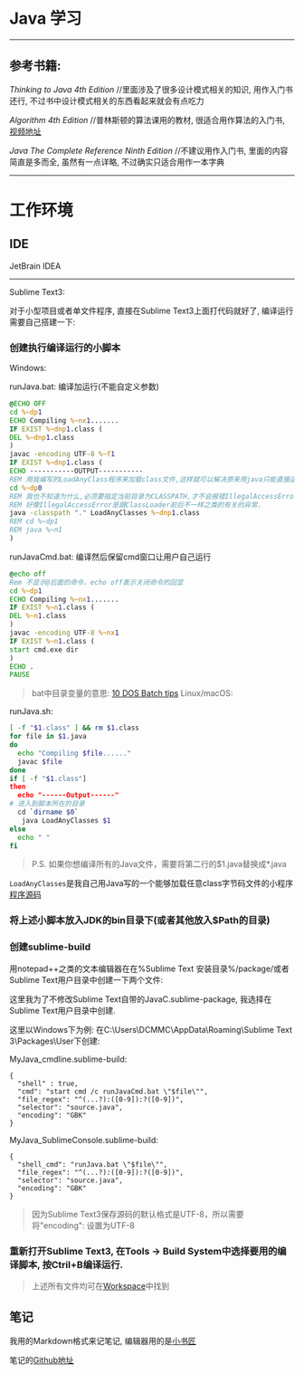 # Java 学习

---

## 参考书籍:

*Thinking to Java 4th Edition* //里面涉及了很多设计模式相关的知识, 用作入门书还行, 不过书中设计模式相关的东西看起来就会有点吃力

*Algorithm 4th Edition* //普林斯顿的算法课用的教材, 很适合用作算法的入门书, [视频地址](https://www.coursera.org/learn/algorithms-part1/lecture/xaxyP/analysis-of-algorithms-introduction)

*Java The Complete Reference Ninth Edition* //不建议用作入门书, 里面的内容简直是多而全, 虽然有一点详略, 不过确实只适合用作一本字典

---

# 工作环境

## IDE

JetBrain IDEA

---

Sublime Text3:

对于小型项目或者单文件程序, 直接在Sublime Text3上面打代码就好了, 编译运行需要自己搭建一下:
### 创建执行编译运行的小脚本

Windows:

runJava.bat: 编译加运行(不能自定义参数)

``` bat
@ECHO OFF
cd %~dp1
ECHO Compiling %~nx1.......
IF EXIST %~dnp1.class (
DEL %~dnp1.class
)
javac -encoding UTF-8 %~f1
IF EXIST %~dnp1.class (
ECHO -----------OUTPUT-----------
REM 用我编写的LoadAnyClass程序来加载class文件,这样就可以解决原来用java只能直接运行不含有package语句的程序
cd %~dp0
REM 我也不知道为什么,必须要指定当前目录为CLASSPATH,才不会报错IllegalAccessError
REM 好像IllegalAccessError是跟ClassLoader前后不一样之类的有关的异常.
java -classpath "." LoadAnyClasses %~dnp1.class
REM cd %~dp1
REM java %~n1
)
```

runJavaCmd.bat: 编译然后保留cmd窗口让用户自己运行

``` bat
@echo off
Rem 不显示@后面的命令，echo off表示关闭命令的回显
cd %~dp1
ECHO Compiling %~nx1.......
IF EXIST %~n1.class (
DEL %~n1.class
)
javac -encoding UTF-8 %~nx1
IF EXIST %~n1.class (
start cmd.exe dir
)
ECHO .
PAUSE
```
> bat中目录变量的意思: [10 DOS Batch tips](https://weblogs.asp.net/jongalloway/top-10-dos-batch-tips-yes-dos-batch)
Linux/macOS:

runJava.sh:

``` bash
[ -f "$1.class" ] && rm $1.class
for file in $1.java
do
  echo "Compiling $file......"
  javac $file
done
if [ -f "$1.class"]
then
  echo "------Output------"
# 进入到脚本所在的目录
  cd `dirname $0`
   java LoadAnyClasses $1
else
  echo " "
fi
```

> P.S. 如果你想编译所有的Java文件，需要将第二行的$1.java替换成*.java

`LoadAnyClasses`是我自己用Java写的一个能够加载任意class字节码文件的小程序
[程序源码](https://github.com/DCMMC/Java/blob/master/Algorithms/tk/dcmmc/LoadAnyClasses.java)

### 将上述小脚本放入JDK的bin目录下(或者其他放入$Path的目录)

### 创建sublime-build
用notepad++之类的文本编辑器在在%Sublime Text 安装目录%/package/或者Sublime Text用户目录中创建一下两个文件:

这里我为了不修改Sublime Text自带的JavaC.sublime-package, 我选择在Sublime Text用户目录中创建.

这里以Windows下为例:
在C:\Users\DCMMC\AppData\Roaming\Sublime Text 3\Packages\User下创建:

MyJava_cmdline.sublime-build:
```
{
  "shell" : true,
  "cmd": "start cmd /c runJavaCmd.bat \"$file\"",
  "file_regex": "^(...?):([0-9]):?([0-9])",
  "selector": "source.java",
  "encoding": "GBK"
}
```

MyJava_SublimeConsole.sublime-build:
```
{
  "shell_cmd": "runJava.bat \"$file\"",
  "file_regex": "^(...?):([0-9]):?([0-9])",
  "selector": "source.java",
  "encoding": "GBK"
}
```

> 因为Sublime Text3保存源码的默认格式是UTF-8，所以需要将"encoding": 设置为UTF-8

### 重新打开Sublime Text3, 在Tools -> Build System中选择要用的编译脚本, 按Ctril+B编译运行.

> 上述所有文件均可在[Workspace]()中找到

## 笔记

我用的Markdown格式来记笔记, 编辑器用的是[小书匠](http://markdown.xiaoshujiang.com/)

笔记的[Github地址](https://github.com/DCMMC/Markdown_Notes)

## 
